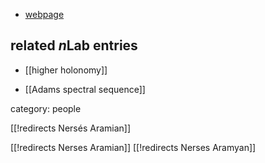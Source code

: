 

* [webpage](http://math.illinois.edu/~aramyan2/)

## related $n$Lab entries

* [[higher holonomy]]

* [[Adams spectral sequence]]

category: people

[[!redirects Nersés Aramian]]


[[!redirects Nerses Aramian]]
[[!redirects Nerses Aramyan]]
